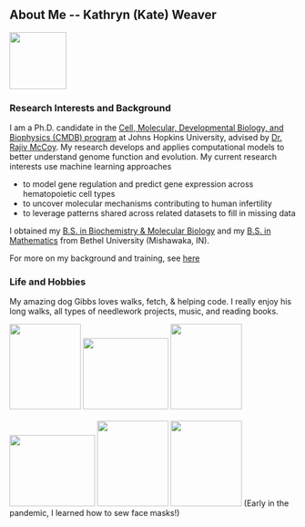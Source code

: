 ## About Me -- Kathryn (Kate) Weaver

<img src="/images/kw.jpeg" height="100" width="100">

### Research Interests and Background

I am a Ph.D. candidate in the [Cell, Molecular, Developmental Biology, and Biophysics (CMDB) program](https://cmdb.jhu.edu/) at Johns Hopkins University, advised by [Dr. Rajiv McCoy](https://mccoy-lab.org/). My research develops and applies computational models to better understand genome function and evolution. My current research interests use machine learning approaches
* to model gene regulation and predict gene expression across hematopoietic cell types
* to uncover molecular mechanisms contributing to human infertility
* to leverage patterns shared across related datasets to fill in missing data

I obtained my [B.S. in Biochemistry & Molecular Biology](https://www.betheluniversity.edu/academics/degrees/biology-chemistry) and my [B.S. in Mathematics](https://www.betheluniversity.edu/academics/degrees/math-engineering-sciences) from Bethel University (Mishawaka, IN).

For more on my background and training, see [here](/about/index.html)


### Life and Hobbies

My amazing dog Gibbs loves walks, fetch, & helping code. I really enjoy his long walks, all types of needlework projects, music, and reading books.

<img src="/images/gibbs_fetch.jpg" width="125" height="150">
<img src="/images/gibbs_outdoor.jpg" width="150" height="125">
<img src="/images/gibbs_codes.jpg" width="125" height="150"> <br /> <br />
<img src="/images/eagle.JPG" width="150" height="125">
<img src="/images/sampler.jpg" width="125" height="150">
<img src="/images/mask1.jpg" width="125" height="150"> (Early in the pandemic, I learned how to sew face masks!) <br /><br />

<!--For more Gibbs pictures or pictures of some of my projects, see [here](/secretpage/index.html)-->
